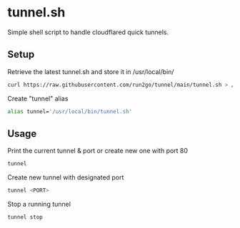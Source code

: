 # tunnel.sh
Simple shell script to handle cloudflared quick tunnels.

## Setup
Retrieve the latest tunnel.sh and store it in /usr/local/bin/
```sh
curl https://raw.githubusercontent.com/run2go/tunnel/main/tunnel.sh > /usr/local/bin/tunnel.sh
```

Create "tunnel" alias
```sh
alias tunnel='/usr/local/bin/tunnel.sh'
```

## Usage
Print the current tunnel & port or create new one with port 80
```sh
tunnel
```

Create new tunnel with designated port
```sh
tunnel <PORT>
```

Stop a running tunnel
```sh
tunnel stop
```
